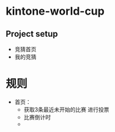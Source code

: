 # kintone-world-cup

## Project setup
- 竞猜首页
- 我的竞猜

# 规则
- 首页：
  - 获取3条最近未开始的比赛 进行投票
  - 比赛倒计时
  - 